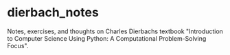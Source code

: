 # dierbach_notes
Notes, exercises, and thoughts on Charles Dierbachs textbook "Introduction to Computer Science Using Python: A Computational Problem-Solving Focus".
